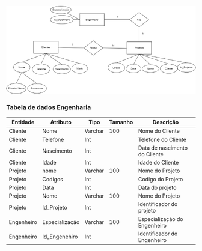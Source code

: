 <img src="Diagrama.png"
alt="Imagem Diagrama Engenharia" />

### Tabela de dados Engenharia 
| Entidade | Atributo | Tipo | Tamanho | Descrição |
|----------|----------|------|---------|-----------|
| Cliente   | Nome      | Varchar |  100       | Nome do Cliente |
| Cliente    | Telefone   | Int |   | Telefone do Cliente |
| Cliente    | Nascimento   | Int |    | Data de nascimento do Cliente |
| Cliente   | Idade     | Int  |         | Idade do Cliente |
| Projeto    | nome     | Varchar | 100   | Nome do Projeto |
| Projeto| Codigos       | Int  |         | Codigo do Projeto |
| Projeto| Data | Int  |         | Data do projeto |
| Projeto| Nome | Varchar  |  100       | Nome do Projeto |
| Projeto| Id_Projeto | Int |    | Identificador do projeto|
| Engenheiro| Especialização | Varchar  |  100       | Especialização do Engenheiro |
| Engenheiro| Id_Engenehiro | Int |    | Identificador do Engenheiro|
